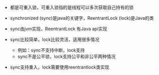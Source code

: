 - 都是可重入锁，可重入锁指的是线程可以多次获取自己持有的锁
- synchronized (sync)是java的关键字，ReentrantLock (lock)是Java的类
- sync由jvm实现，ReentrantLock 有Java api实现
- sync比较简单，lock比较灵活，适用很多情况
  - 例如：sync不支持中断，lock支持
  - sync不是公平锁，lock支持公平和非公平两种情况

- sync支持重入，lock需要使用reentrantlock类实现

